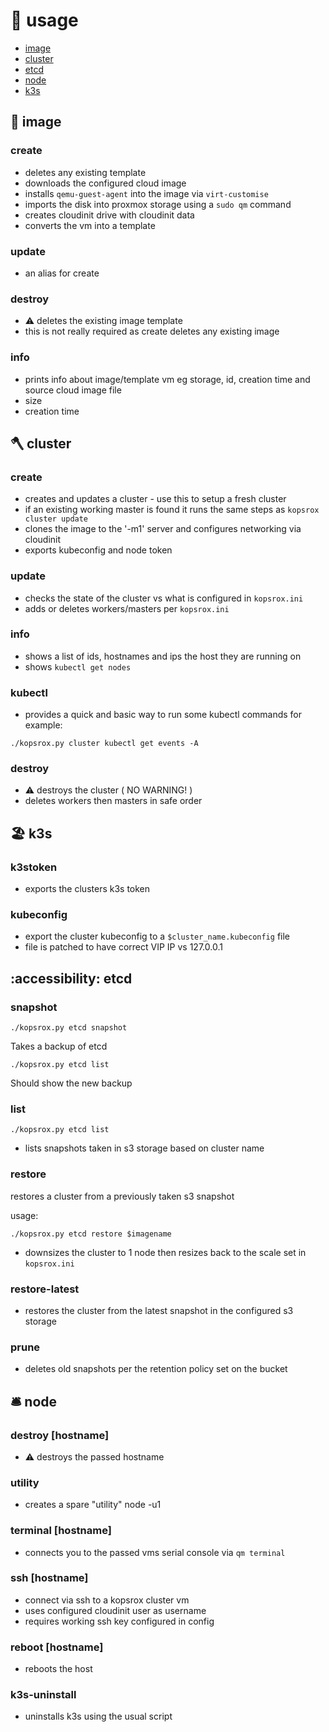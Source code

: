 #  :hamburger: usage 

- [image](#image)
- [cluster](#cluster)
- [etcd](#etcd)
- [node](#node)
- [k3s](#k3s)

## 💐 image <a name=image>
### create 
- deletes any existing template
- downloads the configured cloud image
- installs `qemu-guest-agent` into the image via `virt-customise`
- imports the disk into proxmox storage using a `sudo qm` command
- creates cloudinit drive with cloudinit data
- converts the vm into a template

### update
- an alias for create
  
### destroy 
- :warning: deletes the existing image template
- this is not really required as create deletes any existing image

### info 
- prints info about image/template vm eg storage, id, creation time and source cloud image file
- size
- creation time

## 🪓 cluster <a name=cluster>
### create 
- creates and updates a cluster - use this to setup a fresh cluster
- if an existing working master is found it runs the same steps as `kopsrox cluster update`
- clones the image to the '-m1' server and configures networking via cloudinit
- exports kubeconfig and node token

### update 
- checks the state of the cluster vs what is configured in `kopsrox.ini`
- adds or deletes workers/masters per `kopsrox.ini`

### info 
- shows a list of ids, hostnames and ips the host they are running on
- shows `kubectl get nodes`

### kubectl 
- provides a quick and basic way to run some kubectl commands for example:

`./kopsrox.py cluster kubectl get events -A`

### destroy 
- :warning: destroys the cluster ( NO WARNING! ) 
- deletes workers then masters in safe order


## :beach_umbrella: k3s <a name=k3s>
### k3stoken 
- exports the clusters k3s token

### kubeconfig 
- export the cluster kubeconfig to a `$cluster_name.kubeconfig` file 
- file is patched to have correct VIP IP vs 127.0.0.1

## :accessibility: etcd <a name=etcd>
### snapshot 

`./kopsrox.py etcd snapshot`

Takes a backup of etcd

`./kopsrox.py etcd list`

Should show the new backup

### list 

`./kopsrox.py etcd list`

- lists snapshots taken in s3 storage based on cluster name

### restore 

restores a cluster from a previously taken s3 snapshot

usage:

`./kopsrox.py etcd restore $imagename`

- downsizes the cluster to 1 node then resizes back to the scale set in `kopsrox.ini`

### restore-latest
- restores the cluster from the latest snapshot in the configured s3 storage

### prune 
- deletes old snapshots per the retention policy set on the bucket

## :bellhop_bell: node <a name=node>

### destroy [hostname]
- :warning: destroys the passed hostname 

### utility
- creates a spare "utility" node -u1

### terminal [hostname]
- connects you to the passed vms serial console via `qm terminal`

### ssh [hostname] 
- connect via ssh to a kopsrox cluster vm 
- uses configured cloudinit user as username
- requires working ssh key configured in config

### reboot [hostname]
- reboots the host

### k3s-uninstall
- uninstalls k3s using the usual script


